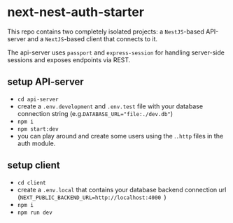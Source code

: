 # next-nest-auth-starter

This repo contains two completely isolated projects: a `NestJS`-based API-server and a `NextJS`-based client that connects to it.

The api-server uses `passport` and `express-session` for handling server-side sessions and exposes endpoints via REST.

## setup API-server
- `cd api-server`
- create a `.env.development` and `.env.test` file with your database connection string (e.g.`DATABASE_URL="file:./dev.db"`)
- `npm i`
- `npm start:dev`
- you can play around and create some users using the .`.http` files in the auth module.

## setup client
- `cd client`
- create a `.env.local` that contains your database backend connection url (`NEXT_PUBLIC_BACKEND_URL=http://localhost:4000
`)
- `npm i`
- `npm run dev`

